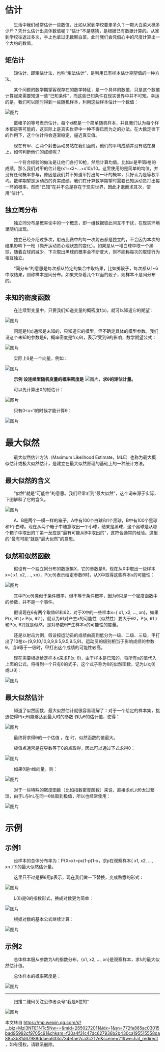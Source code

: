 估计
==

　　生活中我们经常估计一些数值，比如从家到学校要走多久？一颗大白菜大概多少斤？凭什么估计出具体数值呢？“估计”不是瞎猜，是根据已有数据计算的。从家到学校往返过多次，手上也拿过无数颗白菜，此时我们会凭借心中的尺度计算出一个大约的数值。

矩估计
---

　　矩估计，即矩估计法，也称“矩法估计”，是利用已有样本估计期望值的一种方法。

　　某个问题的数学期望客观存在的数学特征，是一个具体的数值，只是这个数值计算起来需要知道一些“已知条件”，而这些已知条件在现实世界中并不可知。幸运的是，我们可以随时得到一些随机样本，利用这些样本估计一个数值：

![图片](https://mmbiz.qpic.cn/mmbiz_png/fa2XFHj9frloz4Dia2epcTORdZelkwktVwW8UhAicZC6JoYo4PgSvyKGGbbrCMMib3GoRHt7ube9yPdnB3aTYasAg/640?wx_fmt=png&tp=webp&wxfrom=5&wx_lazy=1&wx_co=1)

　　戴帽子的等号表示估计。每个xi都是一个简单随机样本，并且我们认为每个样本都是等可能的，这实际上是真实世界中一种不得已而为之的办法。在大数定律下的作用下，这个估计将会逐渐稳定，逼近真实值。

　　现在有甲、乙两个射击运动员站在我们面前，他们的平均成绩并没有贴在身上，如何判断他们的成绩呢？

　　一个符合经验的做法是让他们各打10枪，然后计算均值。比如xi是甲第i枪的成绩，那么我们对甲的估计是(x1+x2+…+x10)/10。这里使用的是简单的均值，并没有任何概率参与，原因是我们并不知道甲打出每一环的概率，只好认为是等权平均。数学期望是运动员的真实成绩，我们在计算数学期望时需要已知运动员打出每一环的概率，然而“已知”在并不总是存在于现实世界，因此才退而求其次，使用“估计”。

独立同分布
-----

　　独立同分布是概率论中的一个概念，即一组数据彼此间互不干扰，在现实环境里随机出现。

　　独立已经介绍过多次，射击比赛中的每一次射击都是独立的，不会因为本次的结果影响下一枪（抛开运动员心理状态的变化）。如果是从一堆白球中取一个黑球，随着白球的减少，下次取出黑球的概率会不断变大，则不能称每次的取球行为相互独立。

　　“同分布”的意思是每次都从特定的集合中取结果，比如掷骰子，每次都从1~6中取结果，则称样本是同分布。如果夹杂着几个12面的骰子，则样本不是同分布的。

未知的密度函数
-------

　　在连续型变量中，只要我们知道变量的概密度f(x)，就可以知道它的期望：

![图片](https://mmbiz.qpic.cn/mmbiz_png/fa2XFHj9frloz4Dia2epcTORdZelkwktVH45u7zTQegWrcT0vTHsNX2VbpqNth7dZSaibvsOgezSlHrC0xa9bVjw/640?wx_fmt=png&tp=webp&wxfrom=5&wx_lazy=1&wx_co=1)

　　问题是f(x)通常是未知的，只知道它的模型，但不确定具体的模型参数。我们设这个未知的参数是θ，概率密度是f(x;θ)，表示f受到θ的影响，数学期望公式：

![图片](https://mmbiz.qpic.cn/mmbiz_png/fa2XFHj9frloz4Dia2epcTORdZelkwktVRPvlgqBJ1ryEencLjzriamVdhFc0bw0zX9z2YYwwnjNvxNeXCKX9Ahg/640?wx_fmt=png&tp=webp&wxfrom=5&wx_lazy=1&wx_co=1)

　　实际上θ是一个向量，例如：

![图片](https://mmbiz.qpic.cn/mmbiz_png/fa2XFHj9frloz4Dia2epcTORdZelkwktVSdp0uFCwpUO7ehLvwoENINg2vE7jXTn2x12gfxrbt3xGIZ5vtMHq7A/640?wx_fmt=png&tp=webp&wxfrom=5&wx_lazy=1&wx_co=1)

　　**示例** **设连续型随机变量的概率密度是** ![图片](https://mmbiz.qpic.cn/mmbiz_png/fa2XFHj9frloz4Dia2epcTORdZelkwktVFZZQtK2MrTw2OC8MSkRd4VjnjB8mJbCFiamyaDOTUoL2TvBcIzBt8Zw/640?wx_fmt=png&tp=webp&wxfrom=5&wx_lazy=1&wx_co=1)，**求θ的矩估计量。**

　　可以先计算出X的矩估计：

![图片](https://mmbiz.qpic.cn/mmbiz_png/fa2XFHj9frloz4Dia2epcTORdZelkwktVDY3T7w1VevgibpUv7QlufiaE8wTLjw3iaXe7OxpZK3QbR9iaST25E3X0IQ/640?wx_fmt=png&tp=webp&wxfrom=5&wx_lazy=1&wx_co=1)

　　只有0<x<1的时候才能计算θ：

![图片](https://mmbiz.qpic.cn/mmbiz_png/fa2XFHj9frloz4Dia2epcTORdZelkwktVsTib4IcoNHtue9v0fSeAiaqZtU5BZiafKEYUFiaH9WZF3F4I11r0EasbFw/640?wx_fmt=png&tp=webp&wxfrom=5&wx_lazy=1&wx_co=1)

最大似然
====

　　最大似然估计方法（Maximum Likelihood Estimate，MLE）也称为最大概似估计或极大似然估计，是建立在最大似然原理的基础上的一种统计方法。

最大似然的含义
-------

　　“似然”就是“可能性”的意思。我们经常听到“最大似然”，这个词来源于实际，下图解释了它的含义。

![图片](https://mmbiz.qpic.cn/mmbiz_png/fa2XFHj9frloz4Dia2epcTORdZelkwktVLyCvLLTXwHcYIzmAAiaWWGsZr75icjOSoN8mjycVH5cJmTxQVHibxelDQ/640?wx_fmt=png&tp=webp&wxfrom=5&wx_lazy=1&wx_co=1)

　　A、B是两个一模一样的箱子，A中有100个白球和1个黑球，B中有100个黑球和1个白球。现在从两个箱子中随意取出一个小球，结果是黑球，这个黑球是从哪个箱子中取出的？第一反应是“最有可能从B中取出的”，这符合通常的经验。这里的“最有可能”就是“最大似然”的意思。

似然和似然函数
-------

　　假设有一个独立同分布的数据集X，它的参数是θ。现在从X中取出一些样本x={ x1, x2, …, xn}，P(x;θ)表示给定参数θ时，从X中取得这些样本x的可能性：

![图片](https://mmbiz.qpic.cn/mmbiz_png/fa2XFHj9frloz4Dia2epcTORdZelkwktVt193hs9ybsy1zhVL08PcbqhibrMtiak8Xy6yql8LBtAlfrvDu0qwm7JQ/640?wx_fmt=png&tp=webp&wxfrom=5&wx_lazy=1&wx_co=1)

　　其中P(x;θ)类似于条件概率，但不等于条件概率，因为θ只是一个密度函数中的参数，并不是一个事件。

　　假设现在θ有两个取值θ1和θ2，对于X中的一些样本x={ x1, x2, …, xn}，如果P(x, θ1 )> P(x, θ2 )，就认为θ1对产生x的可能性（似然性）要大于θ2，P(x, θ1 )和P(x, θ2)就是似然，是对参数θ产生样本x的可能性的度量。

　　还是以射击为例，假设按运动员的成绩由高到低分为一级、二级、三级，甲打出了10枪x={9,9,10,10,8,9,9.5,9.5,9.5,9}。运动员的级别相当于影响成绩的参数θ，当θ等于一级时，甲打出这个成绩的可能性较高。

　　现在需要根据给定样本x来求P(x; θ)，由于样本是已知的，将所有x的值代入上面的公式，将得到一个只有θ的式子，这个式子称为θ的似然函数，记为L(x;θ)或L(θ)：

![图片](https://mmbiz.qpic.cn/mmbiz_png/fa2XFHj9frloz4Dia2epcTORdZelkwktVaL2a8zkrLMoRu73SYXPib2cN0xbaATzxNqnBzfyS4GWr8RlkDLJ6MvQ/640?wx_fmt=png&tp=webp&wxfrom=5&wx_lazy=1&wx_co=1)

最大似然估计
------

　　知道了似然函数，最大似然估计就很容易理解了：对于一个给定的样本集，挑选使得P(x;θ)能够达到最大时的参数 作为θ的估计值，使得：

![图片](https://mmbiz.qpic.cn/mmbiz_png/fa2XFHj9frloz4Dia2epcTORdZelkwktVI2avMB7vR9TLVqyRyo4GUMcCGWttaBOR0lDS9QX6qjTrnMYMEAPpSQ/640?wx_fmt=png&tp=webp&wxfrom=5&wx_lazy=1&wx_co=1)

　　最终将求得θ的一个估值 ，在 时，似然函数的值最大。

　　极值点通常是在导数等于0的点取得，因此可以通过下式求得θ：

![图片](https://mmbiz.qpic.cn/mmbiz_png/fa2XFHj9frloz4Dia2epcTORdZelkwktVj4tNVShJHPAnPxYPOudJTNSnVNWRiaoicv3NUSOjibobcrWQv7IeNHVcQ/640?wx_fmt=png&tp=webp&wxfrom=5&wx_lazy=1&wx_co=1)

　　如果θ是n维向量，则：

![图片](https://mmbiz.qpic.cn/mmbiz_png/fa2XFHj9frloz4Dia2epcTORdZelkwktVQf8HBI5YseJBw6JiaT19wfiasaqGf04k1pYs9meEnFqaibGSXxiaflUw7g/640?wx_fmt=png&tp=webp&wxfrom=5&wx_lazy=1&wx_co=1)

　　对于一些特殊的密度函数（比如指数密度函数）来说，直接求dL/dθ太过繁琐，由于L与lnL在同一θ处取到极值，所以也经常使用：

![图片](https://mmbiz.qpic.cn/mmbiz_png/fa2XFHj9frloz4Dia2epcTORdZelkwktVia8uWjzOe9mE6abia6icfP0UX1OX118TxJuvbPvVyLOib8Z2mw2985NZNA/640?wx_fmt=png&tp=webp&wxfrom=5&wx_lazy=1&wx_co=1)

示例
==

示例1
---

　　设样本的总体分布率为：P{X=x}=px(1-p)1-x，求p在观察样本{ x1, x2, …, xn }下的最大似然估计量。

　　这里只不过是把θ用p表示，现在我们做一下替换，变成熟悉的形式：

![图片](https://mmbiz.qpic.cn/mmbiz_png/fa2XFHj9frloz4Dia2epcTORdZelkwktVZKAVHSj022RsZXSpFvLkBChy98Y3u9ibVZU3mWJyVefLQbHhGTEiaRibQ/640?wx_fmt=png&tp=webp&wxfrom=5&wx_lazy=1&wx_co=1)

　　L(θ)是θ的指数形式，换成对数更为简单：

![图片](https://mmbiz.qpic.cn/mmbiz_png/fa2XFHj9frloz4Dia2epcTORdZelkwktV7Mib3MAXN2cJPZy2T7ianrINqibluzWHcqTfDGJQ0wd25gFmvYWfY6F2g/640?wx_fmt=png&tp=webp&wxfrom=5&wx_lazy=1&wx_co=1)

　　根据对数的基本公式继续计算：

![图片](https://mmbiz.qpic.cn/mmbiz_png/fa2XFHj9frloz4Dia2epcTORdZelkwktVsXdUIOibnCBAwKh3YSeia5Es96jsWH1jItPIgjWv9aft3bGDcOnfQt9w/640?wx_fmt=png&tp=webp&wxfrom=5&wx_lazy=1&wx_co=1)

示例2
---

　　总体样本服从参数为λ的指数分布，{x1, x2, …, xn}是观察样本，求λ的最大似然估计值。

　　总体样本的概率密度是：

![图片](https://mmbiz.qpic.cn/mmbiz_png/fa2XFHj9frloz4Dia2epcTORdZelkwktVHumdNubjgdVHkcEdYicAV2XFzE9w5ynQApeeqsFdO2WjY0fVqmibwBPw/640?wx_fmt=png&tp=webp&wxfrom=5&wx_lazy=1&wx_co=1)

* * *

　　扫描二维码关注公作者众号“我是8位的”  

![图片](https://mmbiz.qpic.cn/mmbiz_png/fa2XFHj9frloz4Dia2epcTORdZelkwktVPmmgSbJbVfQIr5icQS4icaa1ErpuGREz21dfRSyA8vxQUEr89sYsVSEA/640?wx_fmt=png&tp=webp&wxfrom=5&wx_lazy=1&wx_co=1)

本文转自 <https://mp.weixin.qq.com/s?__biz=MzI3NTE1NTc5Nw==&mid=2650272011&idx=1&sn=772fa885ac03015bad95992cf9705c91&chksm=f30a4f31c47dc627936b2b430ca195515558da8853b81d67988ddaea633d734efae2ca3c212e&scene=21#wechat_redirect>，如有侵权，请联系删除。